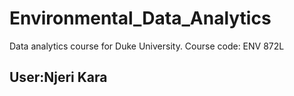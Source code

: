 # Environmental_Data_Analytics
Data analytics course for Duke University. Course code: ENV 872L

## User:Njeri Kara
